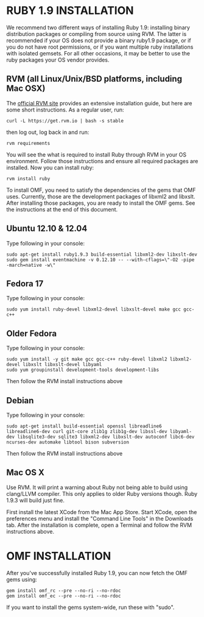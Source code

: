 # RUBY 1.9 INSTALLATION

We recommend two different ways of installing Ruby 1.9: installing binary distribution packages or compiling from source using RVM. The latter is recommended if your OS does not provide a binary ruby1.9 package, or if you do not have root permissions, or if you want multiple ruby installations with isolated gemsets. For all other occasions, it may be better to use the ruby packages your OS vendor provides.

## RVM (all Linux/Unix/BSD platforms, including Mac OSX)

The [official RVM site](https://rvm.io) provides an extensive installation guide, but here are some short instructions. As a regular user, run:

    curl -L https://get.rvm.io | bash -s stable

then log out, log back in and run:

    rvm requirements

You will see the what is required to install Ruby through RVM in your OS environment. Follow those instructions and ensure all required packages are installed.  Now you can install ruby:
    
    rvm install ruby

To install OMF, you need to satisfy the dependencies of the gems that OMF uses. Currently, those are the development packages of libxml2 and libxslt. After installing those packages, you are ready to install the OMF gems. See the instructions at the end of this document.

## Ubuntu 12.10 & 12.04

Type following in your console:

    sudo apt-get install ruby1.9.3 build-essential libxml2-dev libxslt-dev
    sudo gem install eventmachine -v 0.12.10 -- --with-cflags=\"-O2 -pipe -march=native -w\"

## Fedora 17

Type following in your console:

    sudo yum install ruby-devel libxml2-devel libxslt-devel make gcc gcc-c++

## Older Fedora

Type following in your console:

    sudo yum install -y git make gcc gcc-c++ ruby-devel libxml2 libxml2-devel libxslt libxslt-devel libyaml
    sudo yum groupinstall development-tools development-libs

Then follow the RVM install instructions above

## Debian

Type following in your console:

    sudo apt-get install build-essential openssl libreadline6 libreadline6-dev curl git-core zlib1g zlib1g-dev libssl-dev libyaml-dev libsqlite3-dev sqlite3 libxml2-dev libxslt-dev autoconf libc6-dev ncurses-dev automake libtool bison subversion

Then follow the RVM install instructions above

## Mac OS X

Use RVM. It will print a warning about Ruby not being able to build using clang/LLVM compiler. This only applies to older Ruby versions though. Ruby 1.9.3 will build just fine.

First install the latest XCode from the Mac App Store. Start XCode, open the preferences menu and install the "Command Line Tools" in the Downloads tab. After the installation is complete, open a Terminal and follow the RVM instructions above.

# OMF INSTALLATION

After you've successfully installed Ruby 1.9, you can now fetch the OMF gems using:

    gem install omf_rc --pre --no-ri --no-rdoc
    gem install omf_ec --pre --no-ri --no-rdoc

If you want to install the gems system-wide, run these with "sudo".